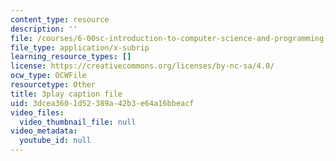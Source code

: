 ```yaml
---
content_type: resource
description: ''
file: /courses/6-00sc-introduction-to-computer-science-and-programming-spring-2011/3dcea3601d52389a42b3e64a16bbeacf_bX3jvD7XFPs.srt
file_type: application/x-subrip
learning_resource_types: []
license: https://creativecommons.org/licenses/by-nc-sa/4.0/
ocw_type: OCWFile
resourcetype: Other
title: 3play caption file
uid: 3dcea360-1d52-389a-42b3-e64a16bbeacf
video_files:
  video_thumbnail_file: null
video_metadata:
  youtube_id: null
---
```

